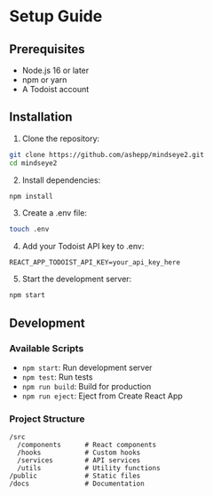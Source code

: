 # Setup Guide

## Prerequisites

- Node.js 16 or later
- npm or yarn
- A Todoist account

## Installation

1. Clone the repository:
```bash
git clone https://github.com/ashepp/mindseye2.git
cd mindseye2
```

2. Install dependencies:
```bash
npm install
```

3. Create a .env file:
```bash
touch .env
```

4. Add your Todoist API key to .env:
```
REACT_APP_TODOIST_API_KEY=your_api_key_here
```

5. Start the development server:
```bash
npm start
```

## Development

### Available Scripts

- `npm start`: Run development server
- `npm test`: Run tests
- `npm run build`: Build for production
- `npm run eject`: Eject from Create React App

### Project Structure

```
/src
  /components      # React components
  /hooks           # Custom hooks
  /services        # API services
  /utils           # Utility functions
/public            # Static files
/docs              # Documentation
```